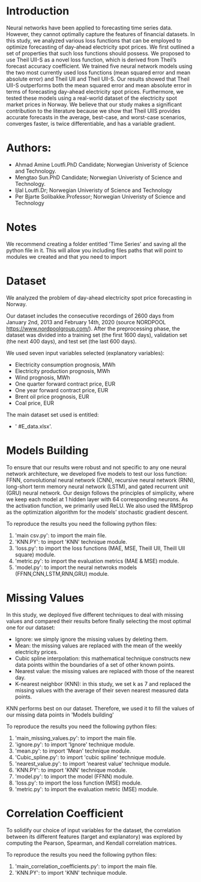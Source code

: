# Introduction
Neural networks have been applied to forecasting time series data. However, they cannot optimally capture the features of financial datasets. In this study, we analyzed various loss functions that can be employed to optimize forecasting of day-ahead electricity spot prices. We first outlined a set of properties that such loss functions should possess. We proposed to use Theil UII-S as a novel loss function, which is derived from Theil’s forecast accuracy coefficient. We trained five neural network models using the two most currently used loss functions (mean squared error and mean absolute error) and Theil UII and Theil UII-S. Our results showed that Theil UII-S outperforms both the mean squared error and mean absolute error in terms of forecasting day-ahead electricity spot prices. Furthermore, we tested these models using a real-world dataset of the electricity spot market prices in Norway. We believe that our study makes a significant contribution to the literature because we show that Theil UIIS provides accurate forecasts in the average, best-case, and worst-case scenarios, converges faster, is twice differentiable, and has a variable gradient. 

# Authors:
- Ahmad Amine Loutfi.PhD Candidate; Norwegian Univeristy of Science and Technology.
- Mengtao Sun.PhD Candidate; Norwegian Univeristy of Science and Technology.
- Ijlal Loutfi.Dr; Norwegian Univeristy of Science and Technology
- Per Bjarte Solibakke.Professor; Norwegian Univeristy of Science and Technology

# Notes
We recommend creating a folder entitled 'Time Series' and saving all the python file in it. This will allow you including files paths that will point to modules we created and that you need to import

# Dataset
We analyzed the problem of day-ahead electricity spot price forecasting in Norway. 

Our dataset includes the consecutive recordings of 2600 days from January 2nd, 2013 and February 14th, 2020 (source NORDPOOL https://www.nordpoolgroup.com/). After the preprocessing phase, the dataset was divided into a training set (the first 1600 days), validation set (the next 400 days), and test set (the last 600 days).

We used seven input variables selected (explanatory variables):
- Electricity consumption prognosis, MWh
- Electricity production prognosis, MWh
- Wind prognosis, MWh
- One quarter forward contract price, EUR
- One year forward contract price, EUR
- Brent oil price prognosis, EUR
- Coal price, EUR

The main dataset set used is entitled: 
- ' #E_data.xlsx'. 

# Models Building
To ensure that our results were robust and not specific to any one neural network architecture, we developed five models to test our loss function: FFNN, convolutional neural network (CNN), recursive neural network (RNN), long-short term memory neural network (LSTM), and gated recurrent unit (GRU) neural network.
Our design follows the principles of simplicity, where we keep each model at 1 hidden layer with 64 corresponding neurons. As the activation function, we primarily used ReLU. We also used the RMSprop as the optimization algorithm for the models’ stochastic gradient descent.

To reproduce the results you need the following python files:
1. 'main csv.py': to import the main file.
2. 'KNN.PY': to import 'KNN' technique module.
3. 'loss.py': to import the loss functions (MAE, MSE, Theill UII, Theill UII square) module.
4. 'metric.py': to import the evaluation metrics (MAE & MSE) module.
5. 'model.py': to import the neural netwroks models (FFNN,CNN,LSTM,RNN,GRU) module. 

# Missing Values
In this study, we deployed five different techniques to deal with missing values and compared their results before finally selecting the most optimal one for our dataset:

- Ignore: we simply ignore the missing values by deleting them.
- Mean: the missing values are replaced with the mean of the weekly electricity prices. 
- Cubic spline interpolation: this mathematical technique constructs new data points within the boundaries of a set of other known points. 
- Nearest value: the missing values are replaced with those of the nearest day. 
- K-nearest neighbor (KNN): in this study, we set k as 7 and replaced the missing values with the average of their seven nearest measured data points.  

KNN performs best on our dataset. Therefore, we used it to fill the values of our missing data points in 'Models building' 

To reproduce the results you need the following python files:
1. 'main_missing_values.py': to import the main file.
2. 'ignore.py': to import 'Ignore' technique module.
3. 'mean.py': to import 'Mean' technique module.
4. 'Cubic_spline.py': to import 'cubic spiline' technique module.
5. 'nearest_value.py': to import 'nearest value' technique module.
6. 'KNN.PY': to import 'KNN' technique module.
7. 'model.py': to import the model (FFNN) module.
8. 'loss.py': to import the loss function (MSE) module.
9. 'metric.py': to import the evaluation metric (MSE) module.

# Correlation Coefficient
To solidify our choice of input variables for the dataset, the correlation between its different features (target and explanatory) was explored by computing the Pearson, Spearman, and Kendall correlation matrices.

To reproduce the results you need the following python files:
1. 'main_correlation_coefficients.py': to import the main file.
2. 'KNN.PY': to import 'KNN' technique module.
